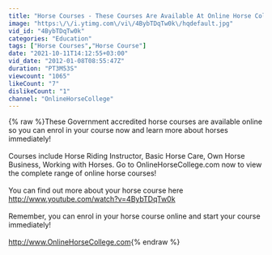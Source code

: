 ```yaml
---
title: "Horse Courses - These Courses Are Available At Online Horse College!"
image: "https:\/\/i.ytimg.com\/vi\/4BybTDqTw0k\/hqdefault.jpg"
vid_id: "4BybTDqTw0k"
categories: "Education"
tags: ["Horse Courses","Horse Course"]
date: "2021-10-11T14:12:55+03:00"
vid_date: "2012-01-08T08:55:47Z"
duration: "PT3M53S"
viewcount: "1065"
likeCount: "7"
dislikeCount: "1"
channel: "OnlineHorseCollege"
---
```

{% raw %}These Government accredited horse courses are available online so you can enrol in your course now and learn more about horses immediately!<br /><br />Courses include Horse Riding Instructor, Basic Horse Care, Own Horse Business, Working with Horses.  Go to OnlineHorseCollege.com now to view the complete range of online horse courses!<br /><br />You can find out more about your horse course here<br /><a rel="nofollow" target="blank" href="http://www.youtube.com/watch?v=4BybTDqTw0k">http://www.youtube.com/watch?v=4BybTDqTw0k</a><br /><br />Remember, you can enrol in your horse course online and start your course immediately!<br /><br /><a rel="nofollow" target="blank" href="http://www.OnlineHorseCollege.com">http://www.OnlineHorseCollege.com</a>{% endraw %}
